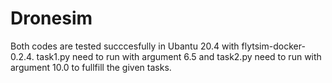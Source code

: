 # Dronesim
Both codes are tested succcesfully in Ubantu 20.4 with flytsim-docker-0.2.4.
task1.py need to run with argument 6.5 and task2.py need to run with argument 10.0 to fullfill the given tasks.
